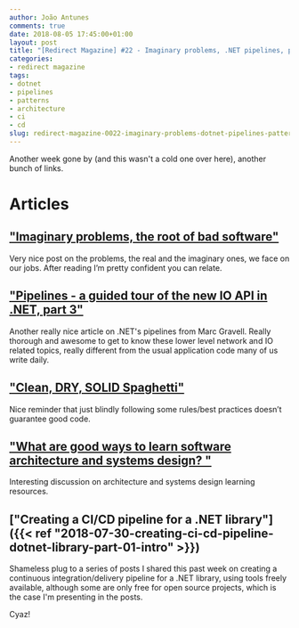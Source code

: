 ```yaml
---
author: João Antunes
comments: true
date: 2018-08-05 17:45:00+01:00
layout: post
title: "[Redirect Magazine] #22 - Imaginary problems, .NET pipelines, patterns misuse, architecture resources and CI/CD"
categories:
- redirect magazine
tags:
- dotnet
- pipelines
- patterns
- architecture
- ci
- cd
slug: redirect-magazine-0022-imaginary-problems-dotnet-pipelines-patterns-misuse-architecture-resources-ci-cd
---
```


Another week gone by (and this wasn't a cold one over here), another bunch of links.

# Articles
## ["Imaginary problems, the root of bad software"](https://medium.com/@george3d6/imaginary-problems-d4f2921bd1b8)
Very nice post on the problems, the real and the imaginary ones, we face on our jobs. After reading I’m pretty confident you can relate.
<br/>
## ["Pipelines - a guided tour of the new IO API in .NET, part 3"](https://blog.marcgravell.com/2018/07/pipe-dreams-part-3.html)
Another really nice article on .NET's pipelines from Marc Gravell. Really thorough and awesome to get to know these lower level network and IO related topics, really different from the usual application code many of us write daily.
<br/>
## ["Clean, DRY, SOLID Spaghetti"](https://dev.to/codemouse92/clean-dry-solid-spaghetti-1lgm)
Nice reminder that just blindly following some rules/best practices doesn’t guarantee good code.
<br/>
## ["What are good ways to learn software architecture and systems design? "](https://dev.to/mikkpr/what-are-good-ways-to-learn-software-architecture-and-systems-design-38b9)
Interesting discussion on architecture and systems design learning resources.
<br/>
## ["Creating a CI/CD pipeline for a .NET library"]({{< ref "2018-07-30-creating-ci-cd-pipeline-dotnet-library-part-01-intro" >}})
Shameless plug to a series of posts I shared this past week on creating a continuous integration/delivery pipeline for a .NET library, using tools freely available, although some are only free for open source projects, which is the case I'm presenting in the posts.
<br/>

Cyaz!